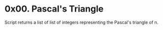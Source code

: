 # 0x00. Pascal's Triangle
Script returns a list of list of integers representing the Pascal's triangle of n.